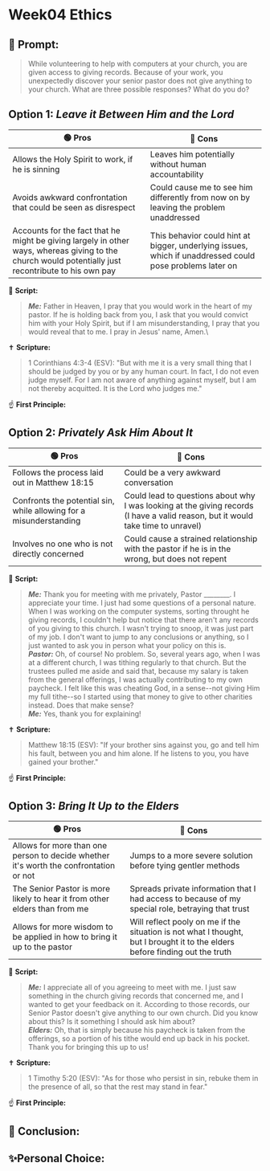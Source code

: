 # Week04 Ethics
## 🤔 Prompt:
> While volunteering to help with computers at your church, you are given access to giving records. Because of your work, you unexpectedly discover your senior pastor does not give anything to your church. What are three possible responses? What do you do?

## Option 1: _Leave it Between Him and the Lord_

| 🟢 Pros      | 🔴 Cons       |
| ------------- | ------------- |
| Allows the Holy Spirit to work, if he is sinning | Leaves him potentially without human accountability |
| Avoids awkward confrontation that could be seen as disrespect | Could cause me to see him differently from now on by leaving the problem unaddressed |
| Accounts for the fact that he might be giving largely in other ways, whereas giving to the church would potentially just recontribute to his own pay | This behavior could hint at bigger, underlying issues, which if unaddressed could pose problems later on |


📜 __Script:__
> ___Me:___ Father in Heaven, I pray that you would work in the heart of my pastor. If he is holding back from you, I ask that you would convict him with your Holy Spirit, but if I am misunderstanding, I pray that you would reveal that to me. I pray in Jesus' name, Amen.\

✝ __Scripture:__
> 1 Corinthians 4:3-4 (ESV): "But with me it is a very small thing that I should be judged by you or by any human court. In fact, I do not even judge myself. For I am not aware of anything against myself, but I am not thereby acquitted. It is the Lord who judges me."

☝ __First Principle:__
> 

## Option 2: _Privately Ask Him About It_

| 🟢 Pros      | 🔴 Cons       |
| ------------- | ------------- |
| Follows the process laid out in Matthew 18:15 | Could be a very awkward conversation |
| Confronts the potential sin, while allowing for a misunderstanding | Could lead to questions about why I was looking at the giving records (I have a valid reason, but it would take time to unravel) |
| Involves no one who is not directly concerned | Could cause a strained relationship with the pastor if he is in the wrong, but does not repent |

📜 __Script:__
> ___Me:___ Thank you for meeting with me privately, Pastor ________. I appreciate your time. I just had some questions of a personal nature. When I was working on the computer systems, sorting throught he giving records, I couldn't help but notice that there aren't any records of you giving to this church. I wasn't trying to snoop, it was just part of my job. I don't want to jump to any conclusions or anything, so I just wanted to ask you in person what your policy on this is.\
> ___Pastor:___ Oh, of course! No problem. So, several years ago, when I was at a different church, I was tithing regularly to that church. But the trustees pulled me aside and said that, because my salary is taken from the general offerings, I was actually contributing to my own paycheck. I felt like this was cheating God, in a sense--not giving Him my full tithe--so I started using that money to give to other charities instead. Does that make sense?\
> ___Me:___ Yes, thank you for explaining!

✝ __Scripture:__
> Matthew 18:15 (ESV): "If your brother sins against you, go and tell him his fault, between you and him alone. If he listens to you, you have gained your brother."

☝ __First Principle:__
> 

## Option 3: _Bring It Up to the Elders_

| 🟢 Pros      | 🔴 Cons       |
| ------------- | ------------- |
| Allows for more than one person to decide whether it's worth the confrontation or not | Jumps to a more severe solution before tying gentler methods |
| The Senior Pastor is more likely to hear it from other elders than from me | Spreads private information that I had access to because of my special role, betraying that trust |
| Allows for more wisdom to be applied in how to bring it up to the pastor | Will reflect pooly on me if the situation is not what I thought, but I brought it to the elders before finding out the truth |

📜 __Script:__
> ___Me:___ I appreciate all of you agreeing to meet with me. I just saw something in the church giving records that concerned me, and I wanted to get your feedback on it. According to those records, our Senior Pastor doesn't give anything to our own church. Did you know about this? Is it something I should ask him about?\
> ___Elders:___ Oh, that is simply because his paycheck is taken from the offerings, so a portion of his tithe would end up back in his pocket. Thank you for bringing this up to us!

✝ __Scripture:__
> 1 Timothy 5:20 (ESV): "As for those who persist in sin, rebuke them in the presence of all, so that the rest may stand in fear."

☝ __First Principle:__
> 

## 🏁 Conclusion:
> 

## ✨Personal Choice:
> 
